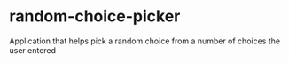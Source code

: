 # random-choice-picker
Application that helps pick a random choice from a number of choices the user entered

